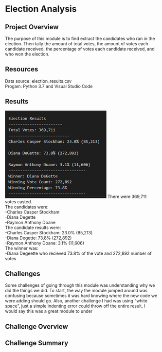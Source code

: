 # Election Analysis

## Project Overview
The purpose of this module is to find extract the candidates who ran in the election. Then tally the amount of total votes, the amount of votes each candidate received, the percentage of votes each candidate received, and who won the election. 

## Resources
Data source: election_results.csv <br/>
Progam: Python 3.7 and Visual Studio Code

## Results
![winner_screenshot](Resources/winner_screenshot.png)
There were 369,711 votes casted. <br/>
The candidates were: <br/>
    -Charles Casper Stockham <br/>
    -Diana Degette <br/>
    -Raymon Anthony Doane <br/>
The candidate results were: <br/>
    -Charles Casper Stockham: 23.0% (85,213) <br/>
    -Diana Degette: 73.8% (272,892) <br/>
    -Raymon Anthony Doane: 3.1% (11,606)<br/>
The winner was: <br/>
    -Diana Degeette who recieved 73.8% of the vote and 272,892 number of votes
## Challenges
Some challenges of going through this module was understanding why we did the things we did. To start, the way the module jumped around was confusing because sometimes it was hard knowing where the new code we were adding should go. Also, another challenge I had was using "white space", just a simple indenting error could throw off the entire result. I would say this was a great module to under
## Challenge Overview

## Challenge Summary

